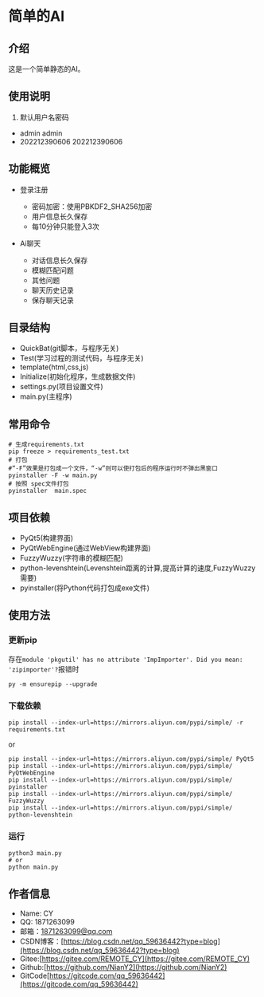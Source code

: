 # 简单的AI
## 介绍
这是一个简单静态的AI。

## 使用说明
1. 默认用户名密码
  - admin admin
  - 202212390606 202212390606

## 功能概览
- 登录注册
  - 密码加密：使用PBKDF2_SHA256加密
  - 用户信息长久保存
  - 每10分钟只能登入3次
  
- Ai聊天
  - 对话信息长久保存
  - 模糊匹配问题
  - 其他问题
  - 聊天历史记录
  - 保存聊天记录
  
## 目录结构
- QuickBat(git脚本，与程序无关)
- Test(学习过程的测试代码，与程序无关)
- template(html,css,js)
- Initialize(初始化程序，生成数据文件)
- settings.py(项目设置文件)
- main.py(主程序)


## 常用命令
```shell
# 生成requirements.txt
pip freeze > requirements_test.txt
# 打包
#“-F”效果是打包成一个文件，“-w”则可以使打包后的程序运行时不弹出黑窗口
pyinstaller -F -w main.py
# 按照 spec文件打包
pyinstaller  main.spec
```


## 项目依赖
- PyQt5(构建界面)
- PyQtWebEngine(通过WebView构建界面)
- FuzzyWuzzy(字符串的模糊匹配)
- python-levenshtein(Levenshtein距离的计算,提高计算的速度,FuzzyWuzzy需要)
- pyinstaller(将Python代码打包成exe文件)

## 使用方法
### 更新pip
存在`module 'pkgutil' has no attribute 'ImpImporter'. Did you mean: 'zipimporter'?`报错时
```shell
py -m ensurepip --upgrade 
```

### 下载依赖
```shell
pip install --index-url=https://mirrors.aliyun.com/pypi/simple/ -r requirements.txt
```
or
```shell
pip install --index-url=https://mirrors.aliyun.com/pypi/simple/ PyQt5
pip install --index-url=https://mirrors.aliyun.com/pypi/simple/ PyQtWebEngine
pip install --index-url=https://mirrors.aliyun.com/pypi/simple/ pyinstaller
pip install --index-url=https://mirrors.aliyun.com/pypi/simple/ FuzzyWuzzy
pip install --index-url=https://mirrors.aliyun.com/pypi/simple/ python-levenshtein
```

### 运行
```shell
python3 main.py
# or
python main.py
```

## 作者信息
* Name: CY
* QQ: 1871263099
* 邮箱：1871263099@qq.com
* CSDN博客：[https://blog.csdn.net/qq_59636442?type=blog](https://blog.csdn.net/qq_59636442?type=blog)
* Gitee:[https://gitee.com/REMOTE_CY](https://gitee.com/REMOTE_CY)
* Github:[https://github.com/NianY2](https://github.com/NianY2)
* GitCode[https://gitcode.com/qq_59636442](https://gitcode.com/qq_59636442)

